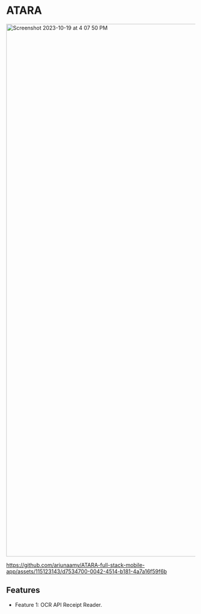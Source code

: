 # ATARA
<!-- 
## Table of Contents
- [Introduction](#introduction)
- [Features](#features)
- [Installation](#installation)
- [Usage](#usage)
- [Screenshots](#screenshots)
- [Contributing](#contributing)
- [License](#license) -->

<img width="1420" alt="Screenshot 2023-10-19 at 4 07 50 PM" src="https://github.com/ariunaamy/ATARA/assets/115123143/385c8c94-9209-45d1-b15c-19af09ddd568">


https://github.com/ariunaamy/ATARA-full-stack-mobile-app/assets/115123143/d7534700-0042-4514-b181-4a7a16f59f6b



## Features

- Feature 1: OCR API Receipt Reader.
<!-- - Feature 2: Explain the second major feature.
- Feature 3: Highlight any additional features that make your app stand out. -->


<!-- ## Screenshots

![Screenshot 1](screenshots/screenshot1.png)
Caption for Screenshot 1.

![Screenshot 2](screenshots/screenshot2.png)
Caption for Screenshot 2.

## Contributing

We welcome contributions from the community. If you'd like to contribute to the development of the app, please follow these steps:

1. Fork the repository.
2. Create a new branch for your feature or bug fix.
3. Make your changes.
4. Submit a pull request.

## License -->
